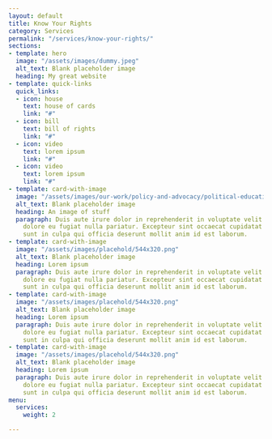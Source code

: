 ```yaml
---
layout: default
title: Know Your Rights
category: Services
permalink: "/services/know-your-rights/"
sections:
- template: hero
  image: "/assets/images/dummy.jpeg"
  alt_text: Blank placeholder image
  heading: My great website
- template: quick-links
  quick_links:
  - icon: house
    text: house of cards
    link: "#"
  - icon: bill
    text: bill of rights
    link: "#"
  - icon: video
    text: lorem ipsum
    link: "#"
  - icon: video
    text: lorem ipsum
    link: "#"
- template: card-with-image
  image: "/assets/images/our-work/policy-and-advocacy/political-education.png"
  alt_text: Blank placeholder image
  heading: An image of stuff
  paragraph: Duis aute irure dolor in reprehenderit in voluptate velit esse cillum
    dolore eu fugiat nulla pariatur. Excepteur sint occaecat cupidatat non proident,
    sunt in culpa qui officia deserunt mollit anim id est laborum.
- template: card-with-image
  image: "/assets/images/placehold/544x320.png"
  alt_text: Blank placeholder image
  heading: Lorem ipsum
  paragraph: Duis aute irure dolor in reprehenderit in voluptate velit esse cillum
    dolore eu fugiat nulla pariatur. Excepteur sint occaecat cupidatat non proident,
    sunt in culpa qui officia deserunt mollit anim id est laborum.
- template: card-with-image
  image: "/assets/images/placehold/544x320.png"
  alt_text: Blank placeholder image
  heading: Lorem ipsum
  paragraph: Duis aute irure dolor in reprehenderit in voluptate velit esse cillum
    dolore eu fugiat nulla pariatur. Excepteur sint occaecat cupidatat non proident,
    sunt in culpa qui officia deserunt mollit anim id est laborum.
- template: card-with-image
  image: "/assets/images/placehold/544x320.png"
  alt_text: Blank placeholder image
  heading: Lorem ipsum
  paragraph: Duis aute irure dolor in reprehenderit in voluptate velit esse cillum
    dolore eu fugiat nulla pariatur. Excepteur sint occaecat cupidatat non proident,
    sunt in culpa qui officia deserunt mollit anim id est laborum.
menu:
  services:
    weight: 2

---
```

